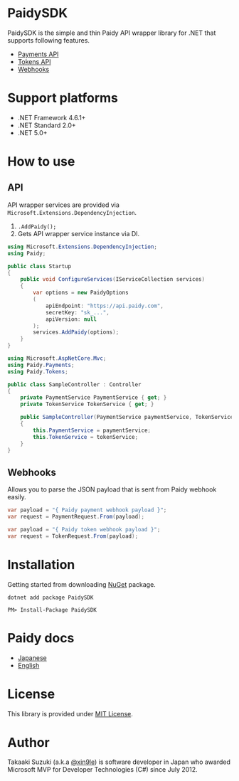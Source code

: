 # PaidySDK
PaidySDK is the simple and thin Paidy API wrapper library for .NET that supports following features.

- [Payments API](https://paidy.com/docs/en/payments.html#paidyapi_pay)
- [Tokens API](https://paidy.com/docs/en/tokens.html#paidyapi_tok)
- [Webhooks](https://paidy.com/docs/en/webhook.html)



# Support platforms

- .NET Framework 4.6.1+
- .NET Standard 2.0+
- .NET 5.0+



# How to use

## API

API wrapper services are provided via `Microsoft.Extensions.DependencyInjection`. 


1. `.AddPaidy();`
1. Gets API wrapper service instance via DI.


```cs
using Microsoft.Extensions.DependencyInjection;
using Paidy;

public class Startup
{
    public void ConfigureServices(IServiceCollection services)
    {
        var options = new PaidyOptions
        (
            apiEndpoint: "https://api.paidy.com",
            secretKey: "sk_...",
            apiVersion: null
        );
        services.AddPaidy(options);
    }
}
```

```cs
using Microsoft.AspNetCore.Mvc;
using Paidy.Payments;
using Paidy.Tokens;

public class SampleController : Controller
{
    private PaymentService PaymentService { get; }
    private TokenService TokenService { get; }

    public SampleController(PaymentService paymentService, TokenService tokenService)
    {
        this.PaymentService = paymentService;
        this.TokenService = tokenService;
    }
}
```



## Webhooks

Allows you to parse the JSON payload that is sent from Paidy webhook easily.

```cs
var payload = "{ Paidy payment webhook payload }"; 
var request = PaymentRequest.From(payload);
```

```cs
var payload = "{ Paidy token webhook payload }"; 
var request = TokenRequest.From(payload);
```



# Installation

Getting started from downloading [NuGet](https://www.nuget.org/packages/PaidySDK) package.

```
dotnet add package PaidySDK
```
```
PM> Install-Package PaidySDK
```



# Paidy docs

- [Japanese](https://paidy.com/docs/jp/)
- [English](https://paidy.com/docs/en/)



# License

This library is provided under [MIT License](http://opensource.org/licenses/MIT).



# Author

Takaaki Suzuki (a.k.a [@xin9le](https://twitter.com/xin9le)) is software developer in Japan who awarded Microsoft MVP for Developer Technologies (C#) since July 2012.
